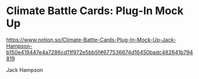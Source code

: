 # Climate Battle Cards: Plug-In Mock Up 

https://www.notion.so/Climate-Battle-Cards-Plug-In-Mock-Up-Jack-Hampson-b150e419447e4a7286cd11f972e5bb5f#677536674d16450badc482641b794819

Jack Hampson